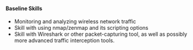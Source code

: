
#### Baseline Skills
* Monitoring and analyzing wireless network traffic
* Skill with using nmap/zenmap and its scripting options
* Skill with Wireshark or other packet-capturing tool, as well as possibly more advanced traffic interception tools.
